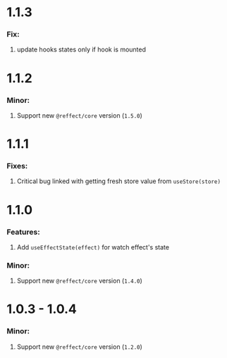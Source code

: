 # 1.1.3

### Fix:

1. update hooks states only if hook is mounted

# 1.1.2

### Minor:

1. Support new `@reffect/core` version (`1.5.0`)

# 1.1.1

### Fixes:

1. Critical bug linked with getting fresh store value from `useStore(store)`

# 1.1.0

### Features:

1. Add `useEffectState(effect)` for watch effect's state

### Minor:

1. Support new `@reffect/core` version (`1.4.0`)

# 1.0.3 - 1.0.4

### Minor:

1. Support new `@reffect/core` version (`1.2.0`)
